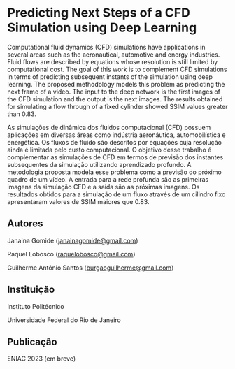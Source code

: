 # Predicting Next Steps of a CFD Simulation using Deep Learning

Computational fluid dynamics (CFD) simulations have applications in several areas such as the aeronautical, automotive and energy industries. Fluid flows are described by equations whose resolution is still limited by computational cost. The goal of this work is to complement CFD simulations in terms of predicting subsequent instants of the simulation using deep learning. The proposed methodology models this problem as predicting the next frame of a video. The input to the deep network is the first images of the CFD simulation and the output is the next images. The results obtained for simulating a flow through
of a fixed cylinder showed SSIM values greater than 0.83.
      
As simulações de dinâmica dos fluidos computacional (CFD) possuem aplicações em diversas áreas como indústria aeronáutica, automobilística e energética. Os fluxos de fluido são descritos por equações cuja resolução ainda é limitada pelo custo computacional. O objetivo desse trabalho é complementar as simulações de CFD em termos de previsão dos instantes subsequentes da simulação utilizando aprendizado profundo. A metodologia proposta modela esse problema como a previsão do próximo quadro de um vídeo. A entrada para a rede profunda são as primeiras imagens da simulação CFD e a saída são as próximas imagens. Os resultados obtidos para a simulação de um fluxo através de um cilindro fixo apresentaram valores de SSIM maiores que 0.83.


## Autores

Janaina Gomide (janainagomide@gmail.com)

Raquel Lobosco (raquelobosco@gmail.com)

Guilherme Antônio Santos (burgaoguilherme@gmail.com)

## Instituição

Instituto Politécnico

Universidade Federal do Rio de Janeiro

## Publicação

ENIAC 2023 (em breve)
